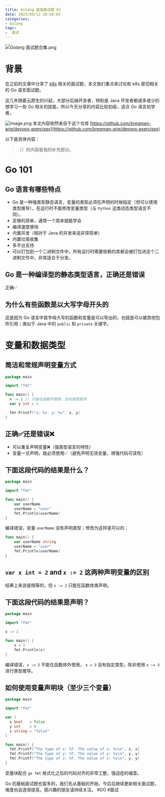 ```yaml
---
title: Golang 基础面试题 01
date: 2023/09/12 20:58:03
categories: 
- Golang
tags: 
-  面试
---
```

![Golang 面试题合集.png](https://s2.loli.net/2023/09/12/xJgnyReWs2mp7Pr.png)

#  背景

在之前的文章中分享了 [k8s](https://crossoverjie.top/2023/08/17/ob/k8s-question-01/) 相关的面试题，本文我们重点来讨论和 k8s 密切相关的 Go 语言面试题。

这几年随着云原生的兴起，大部分后端开发者，特别是 Java 开发者都或多或少的想学习一些 Go 相关的技能，所以今天分享的内容比较初级，适合 Go 语言初学者。

![image.png](https://s2.loli.net/2023/09/12/oheqNwJt3KvsgDM.png)
本文内容依然来自于这个仓库
[https://github.com/bregman-arie/devops-exercises](https://github.com/bregman-arie/devops-exercises)

<!---more-->

以下是具体内容：
> （）的内容是我的补充部分。

# Go 101
## Go 语言有哪些特点
- Go 是一种强类型静态语言，变量的类型必须在声明的时候指定（但可以使用类型推导），在运行时不能修改变量类型（与 `Python` 这类动态类型语言不同）。
- 足够的简单，通常一个周末就能学会
- 编译速度够快
- 内置并发（相对于 Java 的并发来说非常简单）
- 内置垃圾收集
- 多平台支持
- 可以打包到一个二进制文件中，所有运行时需要依赖的库都会被打包进这个二进制文件中，非常适合于分发。

## Go 是一种编译型的静态类型语言，正确还是错误
正确✅

## 为什么有些函数是以大写字母开头的
这是因为 Go 语言中首字母大写的函数和变量是可以导出的，也就是可以被其他包所引用；类似于 Java 中的 `public` 和 `private` 关键字。

# 变量和数据类型

## 简洁和常规声明变量方式

```go
package main

import "fmt"

func main() {
  x := 2 // 只能在函数内使用，自动类型推导
  var y int = 2

  fmt.Printf("x: %v. y: %v", x, y)
}
```


## 正确✅还是错误❌
- 可以重复声明变量❌（强类型语言的特性）
- 变量一旦声明，就必须使用✅（避免声明无效变量，增强代码可读性）


## 下面这段代码的结果是什么？

```go
package main

import "fmt"

func main() {
    var userName
    userName = "user"
    fmt.Println(userName)
}
```

编译错误，变量 `userName` 没有声明类型；修改为这样是可以的：
```go
func main() {
    var userName string
    userName = "user"
    fmt.Println(userName)
}
```

## `var x int = 2` and `x := 2` 这两种声明变量的区别
结果上来说是相等的，但 `x := 2`  只能在函数体类声明。

## 下面这段代码的结果是声明？
```go
package main

import "fmt"

x := 2

func main() {
    x = 3
    fmt.Println(x)
}
```

编译错误，`x := 2`  不能在函数体外使用， `x = 3` 没有指定类型，除非使用 `x := 3` 进行类型推导。

## 如何使用变量声明块（至少三个变量）

```go
package main

import "fmt"

var (
  x bool   = false
  y int    = 0
  z string = "false"
)

func main() {
  fmt.Printf("The type of x: %T. The value of x: %v\n", x, x)
  fmt.Printf("The type of y: %T. The value of y: %v\n", y, y)
  fmt.Printf("The type of z: %T. The value of z: %v\n", y, y)
}
```
变量块配合 `go fmt` 格式化之后的代码对齐的非常工整，强迫症的福音。

Go 的基础面试题也蛮多的，我们先从基础的开始，今后后继续更新相关面试题，难度也会逐渐提高，感兴趣的朋友请持续关注。
#GO #面试 
